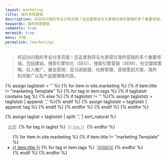 ```yaml
---
layout: marketing
title: 海外市场营销
description: 欢迎访问我的专业分享页面！在这里我将与大家探讨海外营销的多个重要领域，包括建站、搜索引擎优化（SEO）、搜索引擎营销（SEM）、社交媒体策略、红人推广、展会营销、亚马逊联盟、社群管理、营销策划方案、海外B2B推广以及产品管理等内容。
keywords: 海外市场营销
comments: true
mermaid: true
menu: 片段
permalink: /marketing/
---
```


> 欢迎访问我的专业分享页面！在这里我将与大家探讨海外营销的多个重要领域，包括建站、搜索引擎优化（SEO）、搜索引擎营销（SEM）、社交媒体策略、红人推广、展会营销、亚马逊联盟、社群管理、营销策划方案、海外B2B推广以及产品管理等内容。

{% assign tagliststr = '' %}
{% for item in site.marketing %}
{% if item.title != "marketing Template" %}
  {% for tag in item.tags %}
    {% if tagliststr contains tag %}
    {% else %}
      {% if tagliststr != '' %}{% assign tagliststr = tagliststr | append: ',' %}{% endif %}
      {% assign tagliststr = tagliststr | append: tag %}
    {% endif %}
  {% endfor %}
{% endif %}
{% endfor %}

{% assign taglist = tagliststr | split: ',' | sort_natural %}

<a href="{{ site.url }}/marketing/" style="color:#888;display:inline-block;margin:0 8px;">全部</a>{% for tag in taglist %}<a href="{{ site.url }}/marketing/?tag={{ tag }}" style="color:#888;display:inline-block;margin:0 8px;">{{ tag }}</a>{% endfor %}

<ul class="listing">
{% for item in site.marketing %}
{% if item.title != "marketing Template" %}
<li class="listing-item" tags="{% for tag in item.tags %}{{ tag }} {% endfor %}">
  <a href="{{ site.url }}{{ item.url }}">{{ item.title }}</a>
  {% for tag in item.tags %}
  <a style="font-size:12px;color:gray;font-style:italic;display:inline-block;margin:0 0 0 4px;padding:0 4px;background-color:lightgray;" href="{{ site.url }}/marketing/?tag={{ tag }}" title="{{ tag }}">{{ tag }}</a>
  {% endfor %}
</li>
{% endif %}
{% endfor %}
</ul>

<script>
jQuery(function() {
    function getUrlParam(name) {
        var reg = new RegExp("(^|&)" + name + "=([^&]*)(&|$)");
        var r = window.location.search.substr(1).match(reg);
        if (r != null) return r[2]; return null;
    }

    var tag = getUrlParam('tag');
    if (tag == undefined || tag === '') {
        return;
    }

    $(".listing-item").each(function() {
        if ($(this).attr('tags').indexOf(tag) < 0) {
            $(this).css('display', 'none');
        }
    });

});
</script>

